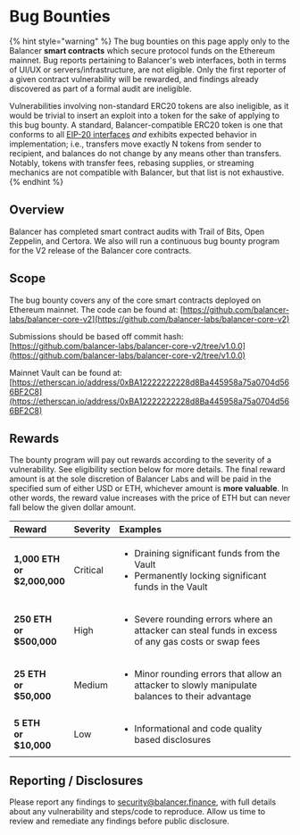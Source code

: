 # Bug Bounties

{% hint style="warning" %}
The bug bounties on this page apply only to the Balancer **smart contracts** which secure protocol funds on the Ethereum mainnet. Bug reports pertaining to Balancer's web interfaces, both in terms of UI/UX or servers/infrastructure, are not eligible. Only the first reporter of a given contract vulnerability will be rewarded, and findings already discovered as part of a formal audit are ineligible.  
  
Vulnerabilities involving non-standard ERC20 tokens are also ineligible, as it would be trivial to insert an exploit into a token for the sake of applying to this bug bounty. A standard, Balancer-compatible ERC20 token is one that conforms to all [EIP-20 interfaces](https://eips.ethereum.org/EIPS/eip-20) _and_ exhibits expected behavior in implementation; i.e., transfers move exactly N tokens from sender to recipient, and balances do not change by any means other than transfers. Notably, tokens with transfer fees, rebasing supplies, or streaming mechanics are not compatible with Balancer, but that list is not exhaustive.
{% endhint %}

## Overview

Balancer has completed smart contract audits with Trail of Bits, Open Zeppelin, and Certora. We also will run a continuous bug bounty program for the V2 release of the Balancer core contracts.

## Scope

The bug bounty covers any of the core smart contracts deployed on Ethereum mainnet. The code can be found at: [https://github.com/balancer-labs/balancer-core-v2](https://github.com/balancer-labs/balancer-core-v2)

Submissions should be based off commit hash: [https://github.com/balancer-labs/balancer-core-v2/tree/v1.0.0](https://github.com/balancer-labs/balancer-core-v2/tree/v1.0.0)

Mainnet Vault can be found at: [https://etherscan.io/address/0xBA12222222228d8Ba445958a75a0704d566BF2C8](https://etherscan.io/address/0xBA12222222228d8Ba445958a75a0704d566BF2C8)

## Rewards

The bounty program will pay out rewards according to the severity of a vulnerability. See eligibility section below for more details. The final reward amount is at the sole discretion of Balancer Labs and will be paid in the specified sum of either USD or ETH, whichever amount is **more valuable**. In other words, the reward value increases with the price of ETH but can never fall below the given dollar amount.

<table>
  <thead>
    <tr>
      <th style="text-align:left">Reward</th>
      <th style="text-align:left">Severity</th>
      <th style="text-align:left">Examples</th>
    </tr>
  </thead>
  <tbody>
    <tr>
      <td style="text-align:left"><b>1,000 ETH<br />or<br />$2,000,000</b>
      </td>
      <td style="text-align:left">Critical</td>
      <td style="text-align:left">
        <ul>
          <li>Draining significant funds from the Vault</li>
          <li>Permanently locking significant funds in the Vault</li>
        </ul>
      </td>
    </tr>
    <tr>
      <td style="text-align:left"><b>250 ETH<br />or<br />$500,000</b>
      </td>
      <td style="text-align:left">High</td>
      <td style="text-align:left">
        <ul>
          <li>Severe rounding errors where an attacker can steal funds in excess of
            any gas costs or swap fees</li>
        </ul>
      </td>
    </tr>
    <tr>
      <td style="text-align:left"><b>25 ETH<br />or<br />$50,000</b>
      </td>
      <td style="text-align:left">Medium</td>
      <td style="text-align:left">
        <ul>
          <li>Minor rounding errors that allow an attacker to slowly manipulate balances
            to their advantage</li>
        </ul>
      </td>
    </tr>
    <tr>
      <td style="text-align:left"><b>5 ETH<br />or<br />$10,000</b>
      </td>
      <td style="text-align:left">Low</td>
      <td style="text-align:left">
        <ul>
          <li>Informational and code quality based disclosures</li>
        </ul>
      </td>
    </tr>
  </tbody>
</table>

## Reporting / Disclosures

Please report any findings to [security@balancer.finance](mailto:security@balancer.finance), with full details about any vulnerability and steps/code to reproduce. Allow us time to review and remediate any findings before public disclosure.

